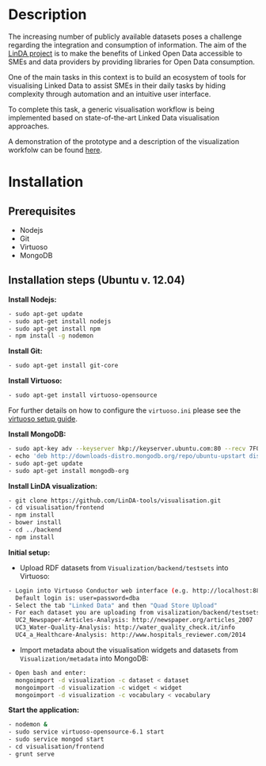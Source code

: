 Description
=============

The increasing number of publicly available datasets poses a challenge regarding the integration and consumption of information. The aim of the [LinDA project](http://linda-project.eu/) is to make the benefits of Linked Open Data accessible to SMEs and data providers by providing libraries for Open Data consumption.

One of the main tasks in this context is to build an ecosystem of tools for visualising Linked Data to assist SMEs in their daily tasks by hiding complexity through automation and an intuitive user interface.

To complete this task, a generic visualisation workflow is being implemented based on state-of-the-art Linked Data 
visualisation approaches.  

A demonstration of the prototype and a description of the visualization workfolw can be found [here](http://goo.gl/bSgvjn).



Installation
=============

Prerequisites
------------------------------------------------------------------

- Nodejs
- Git
- Virtuoso
- MongoDB

Installation steps (Ubuntu v. 12.04)
------------------------------------------------------------------

**Install Nodejs:**
```sh
- sudo apt-get update
- sudo apt-get install nodejs
- sudo apt-get install npm
- npm install -g nodemon
```

**Install Git:**
```sh
- sudo apt-get install git-core
```

**Install Virtuoso:**
```sh
- sudo apt-get install virtuoso-opensource
```
For further details on how to configure the `virtuoso.ini` please see the [virtuoso setup guide](http://virtuoso.openlinksw.com/dataspace/doc/dav/wiki/Main/VOSUbuntuNotes). 

**Install MongoDB:** 
```sh
- sudo apt-key adv --keyserver hkp://keyserver.ubuntu.com:80 --recv 7F0CEB10
- echo 'deb http://downloads-distro.mongodb.org/repo/ubuntu-upstart dist 10gen' | sudo tee /etc/apt/sources.list.d/mongodb.list
- sudo apt-get update
- sudo apt-get install mongodb-org
```

**Install LinDA visualization:**
```sh
- git clone https://github.com/LinDA-tools/visualisation.git
- cd visualisation/frontend
- npm install 
- bower install
- cd ../backend
- npm install
```

**Initial setup:**
- Upload RDF datasets from `Visualization/backend/testsets` into Virtuoso:
```sh
- Login into Virtuoso Conductor web interface (e.g. http://localhost:8890). 
  Default login is: user=password=dba
- Select the tab "Linked Data" and then "Quad Store Upload"
- For each dataset you are uploading from visalization/backend/testsets enter the corresponding graph IRI:
  UC2_Newspaper-Articles-Analysis: http://newspaper.org/articles_2007
  UC3_Water-Quality-Analysis: http://water_quality_check.it/info
  UC4_a_Healthcare-Analysis: http://www.hospitals_reviewer.com/2014
```
- Import metadata about the visualisation widgets and datasets from `Visualization/metadata` into MongoDB:
```sh
- Open bash and enter: 
  mongoimport -d visualization -c dataset < dataset
  mongoimport -d visualization -c widget < widget
  mongoimport -d visualization -c vocabulary < vocabulary
```

**Start the application:**
```sh
- nodemon &
- sudo service virtuoso-opensource-6.1 start 
- sudo service mongod start
- cd visualisation/frontend
- grunt serve
```
